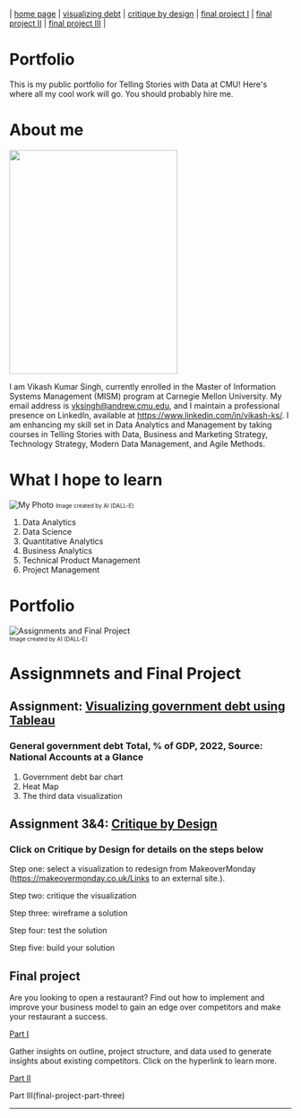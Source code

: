 | [home page](https://vks5639.github.io/My-Portfolio/) | [visualizing debt](dataviz) | [critique by design](critique-by-design) | [final project I](final-project-part-one) | [final project II](final-project-part-two) | [final project III](final-project-part-three) |

# Portfolio
This is my public portfolio for Telling Stories with Data at CMU!  Here's where all my cool work will go.  You should probably hire me. 

# About me
<img src="https://i.imgur.com/v4M35PZ.jpg" width="300" height="400">

I am Vikash Kumar Singh, currently enrolled in the Master of Information Systems Management (MISM) program at Carnegie Mellon University. My email address is vksingh@andrew.cmu.edu, and I maintain a professional presence on LinkedIn, available at https://www.linkedin.com/in/vikash-ks/. I am enhancing my skill set in Data Analytics and Management by taking courses in Telling Stories with Data, Business and Marketing Strategy, Technology Strategy, Modern Data Management, and Agile Methods.

# What I hope to learn
![My Photo](https://i.imgur.com/GBqmYvr.png) 
<span style="font-size: 10px;">Image created by AI (DALL-E)</span>
1. Data Analytics
2. Data Science
3. Quantitative Analytics
4. Business Analytics
5. Technical Product Management
6. Project Management

# Portfolio

![Assignments and Final Project](https://i.imgur.com/QrJAczw.png)  
<span style="font-size: 10px;">Image created by AI (DALL-E)</span>

# Assignmnets and Final Project 

## Assignment: [Visualizing government debt using Tableau](dataviz)
### General government debt Total, % of GDP, 2022, Source: National Accounts at a Glance
1. Government debt bar chart
2. Heat Map
3. The third data visualization

## Assignment 3&4: [Critique by Design](critique-by-design)

### Click on Critique by Design for details on the steps below

Step one: select a visualization to redesign from MakeoverMonday (https://makeovermonday.co.uk/Links to an external site.).  

Step two: critique the visualization

Step three: wireframe a solution

Step four: test the solution

Step five: build your solution 

## Final project

Are you looking to open a restaurant? Find out how to implement and improve your business model to gain an edge over competitors and make your restaurant a success.

[Part I](final-project-part-one)

Gather insights on outline, project structure, and data used to generate insights about existing competitors. Click on the hyperlink to learn more.

[Part II](final-project-part-two)

Part III(final-project-part-three)

---

